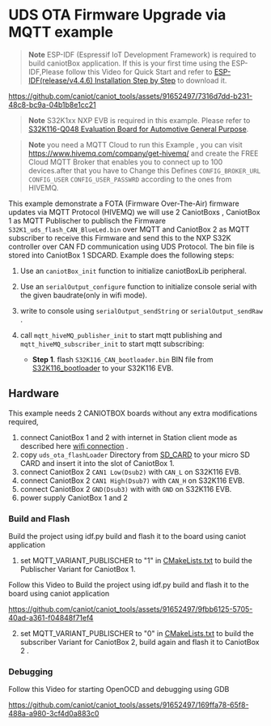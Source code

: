 # UDS OTA Firmware Upgrade via MQTT example

> **Note**
> ESP-IDF (Espressif IoT Development Framework) is required to build caniotBox application. If this is your first time using the ESP-IDF,Please follow this Video for Quick Start and refer to [ESP-IDF(release/v4.4.6) Installation Step by Step](https://docs.espressif.com/projects/esp-idf/en/v4.4.6/esp32/get-started/index.html#installation-step-by-step) to download it. 

https://github.com/caniot/caniot_tools/assets/91652497/7316d7dd-b231-48c8-bc9a-04b1b8e1cc21


> **Note**
> S32K1xx NXP EVB is required in this example. Please refer to [S32K116-Q048 Evaluation Board for Automotive General Purpose](https://www.nxp.com/design/development-boards/automotive-development-platforms/s32k-mcu-platforms/s32k116-q048-evaluation-board-for-automotive-general-purpose:S32K116EVB).

> **Note**
> you need a MQTT Cloud to run this Example , you can visit https://www.hivemq.com/company/get-hivemq/ and create the FREE Cloud MQTT Broker that enables you to connect up to 100 devices.after that you have to  Change this Defines  `CONFIG_BROKER_URL` `CONFIG_USER` `CONFIG_USER_PASSWRD` according to the ones from HIVEMQ.


This example demonstrate a FOTA (Firmware Over-The-Air) firmware updates via MQTT Protocol (HIVEMQ)  we will use 2 CaniotBoxs , CaniotBox 1 as MQTT Publischer to publisch the Firmware `S32K1_uds_flash_CAN_BlueLed.bin` over MQTT and CaniotBox 2 as MQTT subscriber to receive this Firmware and send this  to the NXP S32K controller over CAN FD communication using UDS Protocol. The bin  file is stored into CaniotBox 1 SDCARD. Example does the following steps:

1. Use an  `caniotBox_init` function to initialize caniotBoxLib peripheral.
2. Use an  `serialOutput_configure` function to initialize console serial with the given baudrate(only in wifi mode).
3. write to console using `serialOutput_sendString` or `serialOutput_sendRaw` .
4. call `mqtt_hiveMQ_publisher_init` to start  mqtt publishing  and `mqtt_hiveMQ_subscriber_init` to start  mqtt subscribing:

     * **Step 1**. flash `S32K116_CAN_bootloader.bin` BIN file from [S32K116_bootloader](./S32K116_bootloader) to your S32K116 EVB.

## Hardware

This example needs 2 CANIOTBOX boards without any extra modifications required, 

1. connect CaniotBox 1 and 2 with internet in Station client mode as described here [wifi connection](https://caniot-docu.readthedocs.io/en/latest/getting-started-caniot.html#wifi-connection) .
2. copy `uds_ota_flashLoader` Directory from [SD_CARD](./SD_CARD) to your micro SD CARD and  insert it into the slot of CaniotBox 1.
3. connect  CaniotBox 2 `CAN1 Low(Dsub2)` with `CAN_L` on S32K116 EVB.
4. connect  CaniotBox 2 `CAN1 High(Dsub7)` with `CAN_H` on S32K116 EVB.
5. connect  CaniotBox 2 `GND(Dsub3)` with  with `GND` on S32K116 EVB.
4. power supply CaniotBox 1 and 2

### Build and Flash

Build the project using idf.py build and flash it to the board using caniot application

1. set MQTT_VARIANT_PUBLISCHER  to "1" in [CMakeLists.txt](./CMakeLists.txt) to build the Publischer Variant for CaniotBox 1.

Follow this Video to Build the project using idf.py build and flash it to the board using caniot application

https://github.com/caniot/caniot_tools/assets/91652497/9fbb6125-5705-40ad-a361-f04848f71ef4

2. set MQTT_VARIANT_PUBLISCHER  to "0" in [CMakeLists.txt](./CMakeLists.txt) to build the subscriber Variant for CaniotBox 2, build again and flash it to  CaniotBox 2 .


### Debugging

Follow this Video for starting OpenOCD  and debugging using GDB

https://github.com/caniot/caniot_tools/assets/91652497/169ffa78-65f8-488a-a980-3cf4d0a883c0



